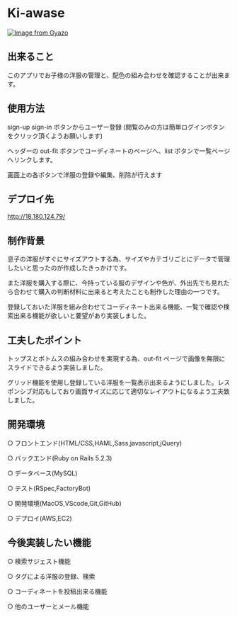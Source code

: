 # Ki-awase

[![Image from Gyazo](https://i.gyazo.com/59f2853e99c2b568403b20454a419fb7.jpg)](https://gyazo.com/59f2853e99c2b568403b20454a419fb7)

## 出来ること

このアプリでお子様の洋服の管理と、配色の組み合わせを確認することが出来ます。

## 使用方法

sign-up sign-in ボタンからユーザー登録 (閲覧のみの方は簡単ログインボタンをクリック頂くようお願いします)

ヘッダーの out-fit ボタンでコーディネートのページへ、list ボタンで一覧ページへリンクします。

画面上の各ボタンで洋服の登録や編集、削除が行えます

## デプロイ先

http://18.180.124.79/

## 制作背景

息子の洋服がすぐにサイズアウトする為、サイズやカテゴリごとにデータで管理したいと思ったのが作成したきっかけです。

また洋服を購入する際に、今持っている服のデザインや色が、外出先でも見れたら合わせて購入の判断材料に出来ると考えたことも制作した理由の一つです。

登録しておいた洋服を組み合わせてコーディネート出来る機能、一覧で確認や検索出来る機能が欲しいと要望があり実装しました。

## 工夫したポイント

トップスとボトムスの組み合わせを実現する為、out-fit ページで画像を無限にスライドできるよう実装しました。

グリッド機能を使用し登録している洋服を一覧表示出来るようにしました。レスポンシブ対応もしており画面サイズに応じて適切なレイアウトになるよう工夫致しました。

## 開発環境

○ フロントエンド(HTML/CSS,HAML,Sass,javascript,jQuery)

○ バックエンド(Ruby on Rails 5.2.3)

○ データベース(MySQL)

○ テスト(RSpec,FactoryBot)

○ 開発環境(MacOS,VScode,Git,GitHub)

○ デプロイ(AWS,EC2)

## 今後実装したい機能

○ 検索サジェスト機能

○ タグによる洋服の登録、検索

○ コーディネートを投稿出来る機能

○ 他のユーザーとメール機能
